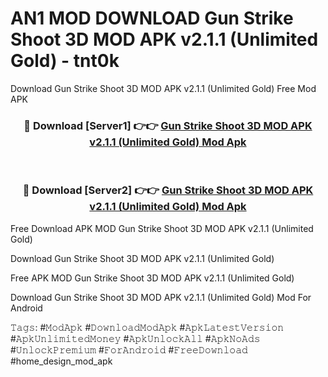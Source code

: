 # AN1 MOD DOWNLOAD Gun Strike Shoot 3D MOD APK v2.1.1 (Unlimited Gold) - tnt0k
Download Gun Strike Shoot 3D MOD APK v2.1.1 (Unlimited Gold) Free Mod APK

<div align="center">
<h3>🔴 Download [Server1] 👉👉 <a href="https://apk-comot.site?title=Gun_Strike_Shoot_3D_MOD_APK_v2.1.1_(Unlimited_Gold)">Gun Strike Shoot 3D MOD APK v2.1.1 (Unlimited Gold) Mod Apk</a></h3><br>

<h3>🔴 Download [Server2] 👉👉 <a href="https://apk-comot.site?title=Gun_Strike_Shoot_3D_MOD_APK_v2.1.1_(Unlimited_Gold)">Gun Strike Shoot 3D MOD APK v2.1.1 (Unlimited Gold) Mod Apk</a></h3>
</div>


Free Download APK MOD Gun Strike Shoot 3D MOD APK v2.1.1 (Unlimited Gold)

Download Gun Strike Shoot 3D MOD APK v2.1.1 (Unlimited Gold) 

Free APK MOD Gun Strike Shoot 3D MOD APK v2.1.1 (Unlimited Gold) 

Download Gun Strike Shoot 3D MOD APK v2.1.1 (Unlimited Gold) Mod For Android

𝚃𝚊𝚐𝚜: #𝙼𝚘𝚍𝙰𝚙𝚔 #𝙳𝚘𝚠𝚗𝚕𝚘𝚊𝚍𝙼𝚘𝚍𝙰𝚙𝚔 #𝙰𝚙𝚔𝙻𝚊𝚝𝚎𝚜𝚝𝚅𝚎𝚛𝚜𝚒𝚘𝚗 #𝙰𝚙𝚔𝚄𝚗𝚕𝚒𝚖𝚒𝚝𝚎𝚍𝙼𝚘𝚗𝚎𝚢 #𝙰𝚙𝚔𝚄𝚗𝚕𝚘𝚌𝚔𝙰𝚕𝚕 #𝙰𝚙𝚔𝙽𝚘𝙰𝚍𝚜 #𝚄𝚗𝚕𝚘𝚌𝚔𝙿𝚛𝚎𝚖𝚒𝚞𝚖 #𝙵𝚘𝚛𝙰𝚗𝚍𝚛𝚘𝚒𝚍 #𝙵𝚛𝚎𝚎𝙳𝚘𝚠𝚗𝚕𝚘𝚊𝚍 #home_design_mod_apk